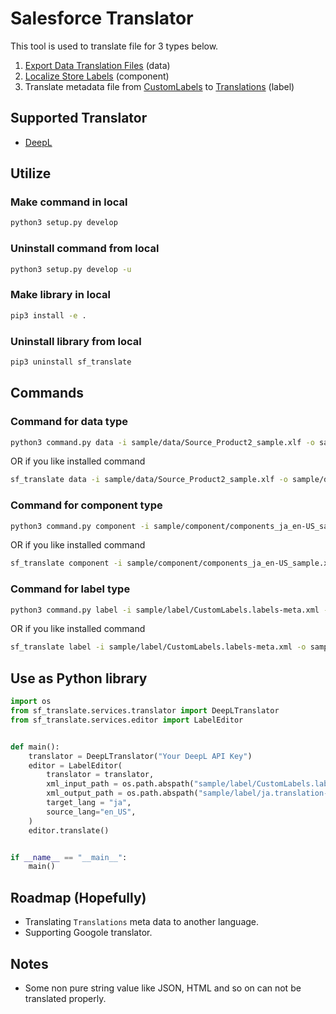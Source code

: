 # Salesforce Translator

This tool is used to translate file for 3 types below.
1. [Export Data Translation Files](https://help.salesforce.com/s/articleView?id=sf.workbench_export_data.htm&type=5) (data)
1. [Localize Store Labels](https://help.salesforce.com/s/articleView?id=sf.comm_translate_store_labels_manually.htm&type=5) (component) 
1. Translate metadata file from [CustomLabels](https://developer.salesforce.com/docs/atlas.en-us.244.0.api_meta.meta/api_meta/meta_customlabels.htm) to [Translations](https://developer.salesforce.com/docs/atlas.en-us.244.0.api_meta.meta/api_meta/meta_translations.htm) (label)

## Supported Translator
- [DeepL](https://www.deepl.com/translator)

## Utilize
### Make command in local
```sh
python3 setup.py develop
```

### Uninstall command from local
```sh
python3 setup.py develop -u
```

### Make library in local
```sh
pip3 install -e .
```

### Uninstall library from local
```sh
pip3 uninstall sf_translate
```

## Commands

### Command for data type
```sh
python3 command.py data -i sample/data/Source_Product2_sample.xlf -o sample/data/RESULT_Source_Product2_sample.xlf -tl en_US -sl ja -k {deepl key}
```
OR if you like installed command
```sh
sf_translate data -i sample/data/Source_Product2_sample.xlf -o sample/data/RESULT_Source_Product2_sample.xlf -tl en_US -sl ja -k {deepl key}
```

### Command for component type
```sh
python3 command.py component -i sample/component/components_ja_en-US_sample.xlf -o sample/component/RESULT_components_ja_en-US_sample.xlf -k {deepl key}
```
OR if you like installed command
```sh
sf_translate component -i sample/component/components_ja_en-US_sample.xlf -o sample/component/RESULT_components_ja_en-US_sample.xlf -k {deepl key}
```

### Command for label type
```sh
python3 command.py label -i sample/label/CustomLabels.labels-meta.xml -o sample/label/ja.translation-meta.xml -tl ja -k {deepl key}
```
OR if you like installed command
```sh
sf_translate label -i sample/label/CustomLabels.labels-meta.xml -o sample/label/ja.translation-meta.xml -tl ja -k {deepl key}
```

## Use as Python library
```python
import os
from sf_translate.services.translator import DeepLTranslator
from sf_translate.services.editor import LabelEditor


def main():
    translator = DeepLTranslator("Your DeepL API Key")
    editor = LabelEditor(
        translator = translator,
        xml_input_path = os.path.abspath("sample/label/CustomLabels.labels-meta.xml"),
        xml_output_path = os.path.abspath("sample/label/ja.translation-meta.xml"),
        target_lang = "ja",
        source_lang="en_US",
    )
    editor.translate()


if __name__ == "__main__":
    main()

```

## Roadmap (Hopefully)
- Translating `Translations` meta data to another language.
- Supporting Googole translator.

## Notes
- Some non pure string value like JSON, HTML and so on can not be translated properly.




